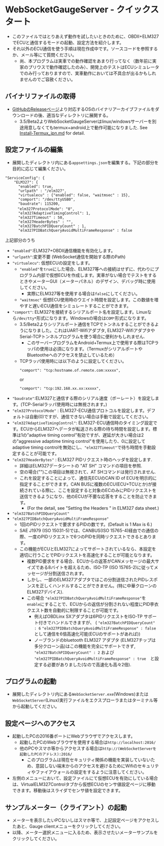 # WebSocketGaugeServer - クイックスタート
* このファイルではとりあえず動作を試したいときのために、OBDII+ELM327でECUと通信するモードの起動、設定方法を紹介します。
* それ以外のECU通信を使う手順は現在作成中です。ソースコードを参照するか、メール等にて質問ください。
    * 尚、本プログラムは実車での動作確認をあまり行ってなく（数年前に実家のプリウスで動作確認したのみ）、開発上のテストはECUシミュレータでのみ行っておりますので、実車動作においては不具合が出るかもしれませんのでご容赦ください。

## バイナリファイルの取得
* [GitHubのReleaseページ](https://github.com/sugiuraii/WebSocketGaugeServer/releases/)より対応するOSのバイナリアーカイブファイルをダウンロードの後、適当なディレクトリに展開する。
    * 3.5/Beta2よりWebSocketGaugeServerはlinux/windowsサーバーを別途用意しなくてもtermux+android上で動作可能になりました. See [Install-Termux_jpn.md](Install-Termux_jpn.md) for detail.

## 設定ファイルの編集
* 展開したディレクトリ内にある`appsettings.json`を編集する。下記の部分を目的に応じて編集ください。
```jsonc
"ServiceConfig": {
    "ELM327": {
      "enabled": true,
      "urlpath" : "/elm327",
      "virtualecu" : {"enabled": false, "waitmsec" : 15},
      "comport": "/dev/ttyUSB0",
      "baudrate": 115200,
　    "elm327ProtocolMode": "0",
      "elm327AdaptiveTimingControl": 1,
      "elm327Timeout" : 50,
      "elm327HeaderBytes" : "",
      "elm327BatchPIDQueryCount" : 1,
      "elm327PIDBatchQueryAvoidMultiFrameResponse" : false
```
上記部分のうち
* `"enabled"`:ELM327+OBDII通信機能を有効化します。
* `"urlpath"`:変更不要 (WebSocket通信を開始する際のPath)
* `"virtualecu"`: 仮想ECUの設定をします。
    * `"enabled"`を`true`にした場合、ELM327等への接続はせずに、代わりにプログラム内部で仮想ECUを作成します。実車がない場合でテストをするときやメーターGUI（メーターパネル）のデザイン、デバッグ時に使用してください。
        * 実際にELM327等を使用する場合は`false`にしてください。
    * `"waitmsec"`  仮想ECU使用時のウエイト時間を設定します。この数値を増やすと遅いECU通信をシミュレートすることができます。    
* `"comport"`: ELM327を接続するシリアルポート名を設定します。Linuxなら`/dev/tty*`形式になります。Windowsの場合は`COM*`形式になります。
    * 3.5/Beta2よりシリアルポート通信をTCPでトンネルすることができるようになりました。これはUART-Wifiアダプタ, ELM327-WifiアダプタやSerial-TCPトンネルプログラムを使う場合に便利かもしれません.
        * このサーバープログラムをAndroid+Termux上で使用する際はTCPラッパの使用は必須になります。（TermuxがシリアルポートやBluetootheへのアクセスを禁止しているため）
    * TCPラッパ使用時には以下のように設定してください。
        ```jsonc
        "comport": "tcp:hostname.of.remote.com:xxxxx",
        ``` 
        or
        ```jsonc
        "comport": "tcp:192.168.xx.xx:xxxxx",
        ```
* `"baudrate"`:ELM327と通信する際のシリアル速度（ボーレート）を設定します。(TCP-Serialラッパ使用時には無視されます。)
* `"elm327ProtocolMode"` : ELM327-ECU通信プロトコルを設定します。デフォルトは自動(0)ですが、通信できない場合は手動で設定してください。
* `"elm327AdaptiveTimingControl"`: ELM327-ECU通信時のタイミング設定です。ECUからELM327へデータが転送される際の待ち時間を設定します。標準は1の”adaptive timing control”有効ですが、遅延が大きい場合は2の"aggressive adaptime timing control"を使用したり、0に設定してadaptive timing controlを無効にし、`"elm327Timeout"`で待ち時間を手動設定することが可能です。
* `"elm327HeaderBytes"` : ELM327 PIDリクエスト時のヘッダを設定します.
    * 詳細はELM327データシートの "AT SH" コマンドの項目を参照.
    * 空の場合("")この項目は無視されて、AT SHコマンドは発行されません.
    * これを設定することによって、通信先ECUのCAN ID of ECUを明示的に指定することができます。CAN BUSに複数のECU(ECU+TCUとか)が接続されている際に、ここを設定すると対象のECのみにPIDリクエストを送信できるようになり、他のECUが不要な応答をすることを防止できます。
       * (For the detail, see "Setting the Headers " in ELM327 data sheet.) 
* `"elm327BatchPIDQueryCount"`
* `"elm327PIDBatchQueryAvoidMultiFrameResponse"`
    * 1回のPIDリクエストで要求するPIDの数です。(Default is 1 Max is 6.)
    * SAE J1979 (ISO 15031-5)では、CANBUS(ISO 15765-4)経由での通信の際、一度のPIDリクエストで6つのPIDを同時リクエストできるとあります。 
    * この機能がECUとELM327によってサポートされているなら、本設定を適切に行うことでPIDリクエストを高速化することが可能となります。
        * 複数PID要求をする場合、ECUからの返答がCANメッセージの最大サイズである8バイトを超えるため、ISO-TP (ISO 15765-2)に従ってメッセージが分割送信されます。
        *  しかし、一部のELM327アダプタではこの分割送信されたPIDレスポンスを正しくハンドルすることができません。(特に中華クローンのELM327デバイス).
        * この場合 `"elm327PIDBatchQueryAvoidMultiFrameResponse"`を `enable`にすることで、ECUからの返信が分割されない程度にPID李衣クエスト数を自動的に制限することが可能です。
            * 例えばOBDLinx SXアダプタは6PIDリクエストをISO-TP サポート付きでハンドルできますが、 ( `"elm327BatchPIDQueryCount" : 6` `"elm327PIDBatchQueryAvoidMultiFrameResponse" : false` として通信を6倍高速化可能(ECUのサポートがあれば))
            * ノーブランドのbluetooth ELM327 アダプタ (ELM327チップは多分クローン品)はこの機能を完全にサポートできず, `"elm327BatchPIDQueryCount" : 2` および `"elm327PIDBatchQueryAvoidMultiFrameResponse" : true`　と設定する必要がありました(なので高速化も高々2倍).

## プログラムの起動
* 展開したディレクトリ内にある`WebSocketServer.exe`(Windows)または`WebSocketServer`(Linux)実行ファイルをエクスプローラまたはターミナル等から起動してください。

## 設定ページへのアクセス
* 起動したPCの2016番ポートにWebブラウザでアクセスします。
    * 起動したPCのWebブラウザを使用する場合は`http://localhost:2016/`
    * 他のPCやスマホ等からアクセスする場合は`http://(WebSocketServerを起動したPCのアドレス):2016/`
        * このプログラムは現在セキュリティ関係の機能を実装していないため、意図しない端末からのアクセスを避けるためにWifiのセキュリティやファイアウォールの設定をするように注意してください。
* 左側のメニューにおいて、設定ファイルにて仮想ECUを有効にしている場合は、VirtualELM327Controlタブから仮想ECUのセンサ値設定ページに移動できます。移動後はスライダでセンサ値を設定できます。

## サンプルメーター（クライアント）の起動
* メーターを表示したいPCないしはスマホ等で、上記設定ページをアクセスしたあと、Gauge clientメニューをクリックしてください。
* 以降、メーター選択メニューに入るため、表示させたいメーターサンプルをクリックしてください。
